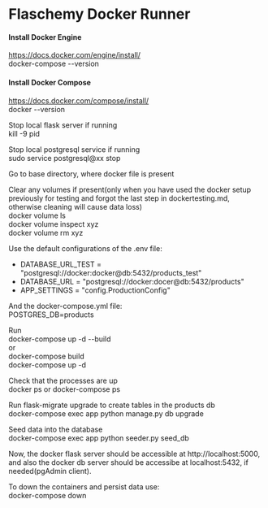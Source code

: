 # Flaschemy Docker Runner  
  
#### Install Docker Engine  
https://docs.docker.com/engine/install/  
docker-compose --version  
  
#### Install Docker Compose  
https://docs.docker.com/compose/install/  
docker --version  
  
Stop local flask server if running  
kill -9 pid  
  
Stop local postgresql service if running  
sudo service postgresql@xx stop  
  
Go to base directory, where docker file is present  
  
Clear any volumes if present(only when you have used the docker setup previously for testing and forgot the last step in dockertesting.md, otherwise cleaning will cause data loss)  
docker volume ls  
docker volume inspect xyz  
docker volume rm xyz  
  
Use the default configurations of the .env file:
- DATABASE_URL_TEST = "postgresql://docker:docker@db:5432/products_test"  
- DATABASE_URL = "postgresql://docker:docer@db:5432/products"  
- APP_SETTINGS = "config.ProductionConfig"

And the docker-compose.yml file:   
POSTGRES_DB=products   
  
Run   
docker-compose up -d --build  
or  
docker-compose build  
docker-compose up -d  
  
Check that the processes are up  
docker ps or docker-compose ps   
  
Run flask-migrate upgrade to create tables in the products db  
docker-compose exec app python manage.py db upgrade  
  
Seed data into the database  
docker-compose exec app python seeder.py seed_db  
  
Now, the docker flask server should be accessible at http://localhost:5000, and also the docker db server should be accessibe at localhost:5432, if needed(pgAdmin client).  
  
To down the containers and persist data use:  
docker-compose down  